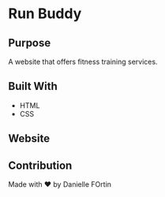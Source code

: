 # Run Buddy

## Purpose
A website that offers fitness training services.

## Built With
* HTML
* CSS

## Website


## Contribution
Made with ❤️ by Danielle FOrtin
